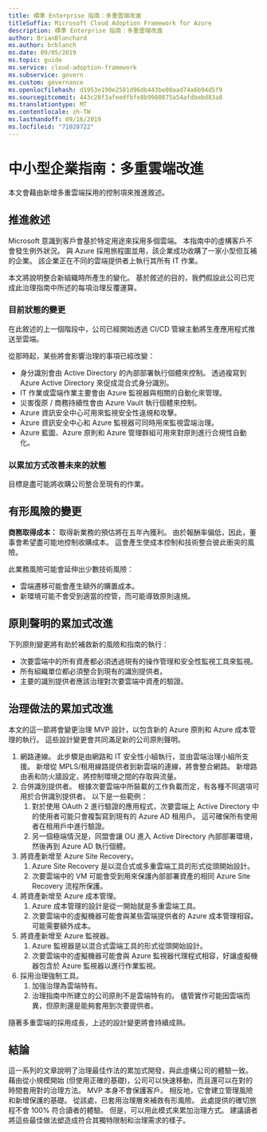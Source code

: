 ```yaml
---
title: 標準 Enterprise 指南：多重雲端改進
titleSuffix: Microsoft Cloud Adoption Framework for Azure
description: 標準 Enterprise 指南：多重雲端改進
author: BrianBlanchard
ms.author: brblanch
ms.date: 09/05/2019
ms.topic: guide
ms.service: cloud-adoption-framework
ms.subservice: govern
ms.custom: governance
ms.openlocfilehash: d1953e190e2581d96db443be00aad74a6b94d5f9
ms.sourcegitcommit: 443c28f3afeedfbfe8b9980875a54afdbebd83a8
ms.translationtype: MT
ms.contentlocale: zh-TW
ms.lasthandoff: 09/16/2019
ms.locfileid: "71028722"
---
```

# <a name="small-to-medium-enterprise-guide-multicloud-improvement"></a>中小型企業指南：多重雲端改進

本文會藉由新增多重雲端採用的控制項來推進敘述。

## <a name="advancing-the-narrative"></a>推進敘述

Microsoft 意識到客戶會基於特定用途來採用多個雲端。 本指南中的虛構客戶不會發生例外狀況。 與 Azure 採用旅程圖並用，該企業成功收購了一家小型但互補的企業。 該企業正在不同的雲端提供者上執行其所有 IT 作業。

本文將說明整合新組織時所產生的變化。 基於敘述的目的，我們假設此公司已完成此治理指南中所述的每項治理反覆運算。

### <a name="changes-in-the-current-state"></a>目前狀態的變更

在此敘述的上一個階段中，公司已經開始透過 CI/CD 管線主動將生產應用程式推送至雲端。

從那時起，某些將會影響治理的事項已經改變：

- 身分識別會由 Active Directory 的內部部署執行個體來控制。 透過複寫到 Azure Active Directory 來促成混合式身分識別。
- IT 作業或雲端作業主要會由 Azure 監視器與相關的自動化來管理。
- 災害復原 / 商務持續性會由 Azure Vault 執行個體來控制。
- Azure 資訊安全中心可用來監視安全性違規和攻擊。
- Azure 資訊安全中心和 Azure 監視器可同時用來監視雲端治理。
- Azure 藍圖、Azure 原則和 Azure 管理群組可用來對原則進行合規性自動化。

### <a name="incrementally-improve-the-future-state"></a>以累加方式改善未來的狀態

目標是盡可能將收購公司整合至現有的作業。

## <a name="changes-in-tangible-risks"></a>有形風險的變更

**商務取得成本：** 取得新業務的預估將在五年內獲利。 由於報酬率偏低，因此，董事會希望盡可能地控制收購成本。 這會產生使成本控制和技術整合彼此衝突的風險。

此業務風險可能會延伸出少數技術風險：

- 雲端遷移可能會產生額外的購置成本。
- 新環境可能不會受到適當的控管，而可能導致原則違規。

## <a name="incremental-improvement-of-the-policy-statements"></a>原則聲明的累加式改進

下列原則變更將有助於補救新的風險和指南的執行：

- 次要雲端中的所有資產都必須透過現有的操作管理和安全性監視工具來監視。
- 所有組織單位都必須整合到現有的識別提供者。
- 主要的識別提供者應該治理對次要雲端中資產的驗證。

## <a name="incremental-improvement-of-governance-practices"></a>治理做法的累加式改進

本文的這一節將會變更治理 MVP 設計，以包含新的 Azure 原則和 Azure 成本管理的執行。 這些設計變更會共同滿足新的公司原則聲明。

1. 網路連線。 此步驟是由網路和 IT 安全性小組執行，並由雲端治理小組所支援。 新增從 MPLS/租用線路提供者到新雲端的連線，將會整合網路。 新增路由表和防火牆設定，將控制環境之間的存取與流量。
1. 合併識別提供者。 根據次要雲端中所裝載的工作負載而定，有各種不同選項可用於合併識別提供者。 以下是一些範例：
    1. 對於使用 OAuth 2 進行驗證的應用程式，次要雲端上 Active Directory 中的使用者可能只會複製寫到現有的 Azure AD 租用戶。 這可確保所有使用者在租用戶中進行驗證。
    1. 另一個極端情況是，同盟會讓 OU 進入 Active Directory 內部部署環境，然後再到 Azure AD 執行個體。
1. 將資產新增至 Azure Site Recovery。
    1. Azure Site Recovery 是以混合式或多重雲端工具的形式從頭開始設計。
    1. 次要雲端中的 VM 可能會受到用來保護內部部署資產的相同 Azure Site Recovery 流程所保護。
1. 將資產新增至 Azure 成本管理。
    1. Azure 成本管理的設計是從一開始就是多重雲端工具。
    1. 次要雲端中的虛擬機器可能會與某些雲端提供者的 Azure 成本管理相容。 可能需要額外成本。
1. 將資產新增至 Azure 監視器。
    1. Azure 監視器是以混合式雲端工具的形式從頭開始設計。
    1. 次要雲端中的虛擬機器可能會與 Azure 監視器代理程式相容，好讓虛擬機器包含於 Azure 監視器以進行作業監視。
1. 採用治理強制工具。
    1. 加強治理為雲端特有。
    1. 治理指南中所建立的公司原則不是雲端特有的。 儘管實作可能因雲端而異，但原則還是能夠套用到次要提供者。

隨著多重雲端的採用成長，上述的設計變更將會持續成熟。

## <a name="conclusion"></a>結論

這一系列的文章說明了治理最佳作法的累加式開發，與此虛構公司的體驗一致。 藉由從小規模開始 (但使用正確的基礎)，公司可以快速移動，而且還可以在對的時間套用對的治理方法。 MVP 本身不會保護客戶。 相反地，它會建立管理風險和新增保護的基礎。 從該處，已套用治理層來補救有形風險。 此處提供的確切旅程不會 100% 符合讀者的體驗。 但是，可以用此模式來累加治理方式。 建議讀者將這些最佳做法塑造成符合其獨特限制和治理需求的樣子。

